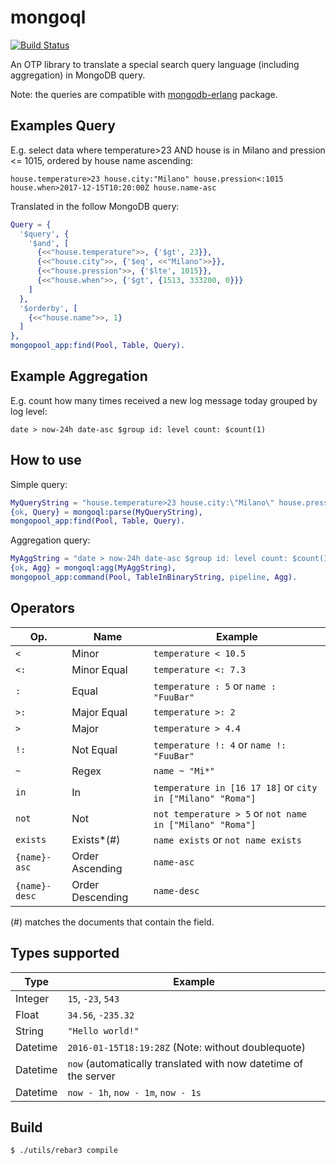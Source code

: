 mongoql
=======

[![Build Status](https://travis-ci.org/hachreak/mongoql.svg?branch=master)](https://travis-ci.org/hachreak/mongoql)

An OTP library to translate a special search query language
(including aggregation) in MongoDB query.

Note: the queries are compatible with
[mongodb-erlang](https://github.com/comtihon/mongodb-erlang) package.

Examples Query
--------------

E.g. select data where temperature>23 AND house is in Milano and
pression <= 1015, ordered by house name ascending:

```
house.temperature>23 house.city:"Milano" house.pression<:1015 house.when>2017-12-15T10:20:00Z house.name-asc
```

Translated in the follow MongoDB query:

```erlang
Query = {
  '$query', {
    '$and', [
      {<<"house.temperature">>, {'$gt', 23}},
      {<<"house.city">>, {'$eq', <<"Milano">>}},
      {<<"house.pression">>, {'$lte', 1015}},
      {<<"house.when">>, {'$gt', {1513, 333200, 0}}}
    ]
  },
  '$orderby', [
    {<<"house.name">>, 1}
  ]
},
mongopool_app:find(Pool, Table, Query).
```

Example Aggregation
-------------------

E.g. count how many times received a new log message today
grouped by log level:

```
date > now-24h date-asc $group id: level count: $count(1)
```

How to use
----------

Simple query:

```erlang
MyQueryString = "house.temperature>23 house.city:\"Milano\" house.pression<:1015 house.when>2017-12-15T10:20:00Z house.when < now house.name-asc",
{ok, Query} = mongoql:parse(MyQueryString),
mongopool_app:find(Pool, Table, Query).
```

Aggregation query:

```erlang
MyAggString = "date > now-24h date-asc $group id: level count: $count(1)"
{ok, Agg} = mongoql:agg(MyAggString),
mongopool_app:command(Pool, TableInBinaryString, pipeline, Agg).
```

Operators
---------

Op.            | Name             | Example
---------------|------------------|------------------------------------------
`<`            | Minor            | `temperature < 10.5`
`<:`           | Minor Equal      | `temperature <: 7.3`
`:`            | Equal            | `temperature : 5` or `name : "FuuBar"`
`>:`           | Major Equal      | `temperature >: 2`
`>`            | Major            | `temperature > 4.4`
`!:`           | Not Equal        | `temperature !: 4` or `name !: "FuuBar"`
`~`            | Regex            | `name ~ "Mi*"`
`in`           | In               | `temperature in [16 17 18]` or `city in ["Milano" "Roma"]`
`not`          | Not              | `not temperature > 5` or `not name in ["Milano" "Roma"]`
`exists`       | Exists*(#)       | `name exists` or `not name exists`
`{name}-asc`   | Order Ascending  | `name-asc`
`{name}-desc`  | Order Descending | `name-desc`


(#) matches the documents that contain the field.

Types supported
---------------

Type     | Example
---------|----------------------
Integer  | `15`, `-23`, `543`
Float    | `34.56`, `-235.32`
String   | `"Hello world!"`
Datetime | `2016-01-15T18:19:28Z` (Note: without doublequote)
Datetime | `now` (automatically translated with now datetime of the server
Datetime | `now - 1h`, `now - 1m`, `now - 1s`


Build
-----

    $ ./utils/rebar3 compile
